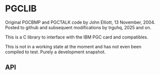 # PGCLIB

Original PGCBMP and PGCTALK code by John Elliott, 13 November, 2004.
Posted to github and subsequent modifications by trguhq, 2025 and on.

This is a C library to interface with the IBM PGC card and compatibles.

This is not in a working state at the moment and has not even been
compiled to test. Purely a development snapshot.

## API

